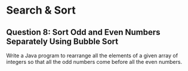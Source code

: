# Search & Sort
## Question 8: Sort Odd and Even Numbers Separately Using Bubble Sort
Write a Java program to rearrange all the elements of a given array of integers so that all the odd numbers come before all the even numbers.
